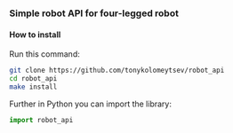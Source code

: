 ### Simple robot API for four-legged robot

#### How to install
Run this command:

```bash
git clone https://github.com/tonykolomeytsev/robot_api
cd robot_api
make install
```

Further in Python you can import the library:

```python
import robot_api
```